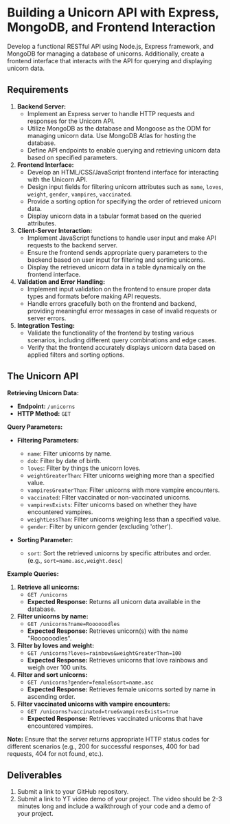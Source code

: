 # Building a Unicorn API with Express, MongoDB, and Frontend Interaction

Develop a functional RESTful API using Node.js, Express framework, and MongoDB for managing a database of unicorns. Additionally, create a frontend interface that interacts with the API for querying and displaying unicorn data.

## **Requirements**

1.  **Backend Server:**
    *   Implement an Express server to handle HTTP requests and responses for the Unicorn API.
    *   Utilize MongoDB as the database and Mongoose as the ODM for managing unicorn data. Use MongoDB Atlas for hosting the database.
    *   Define API endpoints to enable querying and retrieving unicorn data based on specified parameters.
2.  **Frontend Interface:**
    *   Develop an HTML/CSS/JavaScript frontend interface for interacting with the Unicorn API.
    *   Design input fields for filtering unicorn attributes such as `name`, `loves`, `weight`, `gender`, `vampires`, `vaccinated`.
    *   Provide a sorting option for specifying the order of retrieved unicorn data.
    *   Display unicorn data in a tabular format based on the queried attributes.
3.  **Client-Server Interaction:**
    *   Implement JavaScript functions to handle user input and make API requests to the backend server.
    *   Ensure the frontend sends appropriate query parameters to the backend based on user input for filtering and sorting unicorns.
    *   Display the retrieved unicorn data in a table dynamically on the frontend interface.
4.  **Validation and Error Handling:**
    *   Implement input validation on the frontend to ensure proper data types and formats before making API requests.
    *   Handle errors gracefully both on the frontend and backend, providing meaningful error messages in case of invalid requests or server errors.
5.  **Integration Testing:**
    *   Validate the functionality of the frontend by testing various scenarios, including different query combinations and edge cases.
    *   Verify that the frontend accurately displays unicorn data based on applied filters and sorting options.




## The Unicorn API

**Retrieving Unicorn Data:**

*   **Endpoint:** `/unicorns`
*   **HTTP Method:** `GET`

**Query Parameters:**

*   **Filtering Parameters:**
    
    *   `name`: Filter unicorns by name.
    *   `dob`: Filter by date of birth.
    *   `loves`: Filter by things the unicorn loves.
    *   `weightGreaterThan`: Filter unicorns weighing more than a specified value.
    *   `vampiresGreaterThan`: Filter unicorns with more vampire encounters.
    *   `vaccinated`: Filter vaccinated or non-vaccinated unicorns.
    *   `vampiresExists`: Filter unicorns based on whether they have encountered vampires.
    *   `weightLessThan`: Filter unicorns weighing less than a specified value.
    *   `gender`: Filter by unicorn gender (excluding 'other').
*   **Sorting Parameter:**
    
    *   `sort`: Sort the retrieved unicorns by specific attributes and order. (e.g., `sort=name.asc,weight.desc`)

**Example Queries:**

1.  **Retrieve all unicorns:**
    *   `GET /unicorns`
    *   **Expected Response:** Returns all unicorn data available in the database.
2.  **Filter unicorns by name:**
    *   `GET /unicorns?name=Roooooodles`
    *   **Expected Response:** Retrieves unicorn(s) with the name "Roooooodles".
3.  **Filter by loves and weight:**
    *   `GET /unicorns?loves=rainbows&weightGreaterThan=100`
    *   **Expected Response:** Retrieves unicorns that love rainbows and weigh over 100 units.
4.  **Filter and sort unicorns:**
    *   `GET /unicorns?gender=female&sort=name.asc`
    *   **Expected Response:** Retrieves female unicorns sorted by name in ascending order.
5.  **Filter vaccinated unicorns with vampire encounters:**
    *   `GET /unicorns?vaccinated=true&vampiresExists=true`
    *   **Expected Response:** Retrieves vaccinated unicorns that have encountered vampires.


**Note:** Ensure that the server returns appropriate HTTP status codes for different scenarios (e.g., 200 for successful responses, 400 for bad requests, 404 for not found, etc.).

## Deliverables
1. Submit a link to your GitHub repository.
2. Submit a link to YT video demo of your project. The video should be 2-3 minutes long and include a walkthrough of your code and a demo of your project.



